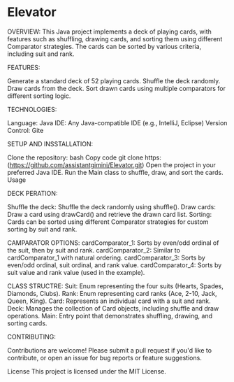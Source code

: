 # Elevator
OVERVIEW:
This Java project implements a deck of playing cards, with features such as shuffling, drawing cards, and sorting them using different Comparator strategies. The cards can be sorted by various criteria, including suit and rank.


FEATURES:

Generate a standard deck of 52 playing cards.
Shuffle the deck randomly.
Draw cards from the deck.
Sort drawn cards using multiple comparators for different sorting logic.


TECHNOLOGIES:

Language:
Java
IDE:
Any Java-compatible IDE (e.g., IntelliJ, Eclipse)
Version Control:
Gite 

SETUP AND INSSTALLATION:

Clone the repository:
bash
Copy code
git clone https:(https://github.com/assistantgimini/Elevator.git)
Open the project in your preferred Java IDE.
Run the Main class to shuffle, draw, and sort the cards.
Usage

DECK PERATION:

Shuffle the deck: Shuffle the deck randomly using shuffle().
Draw cards: Draw a card using drawCard() and retrieve the drawn card list.
Sorting: Cards can be sorted using different Comparator strategies for custom sorting by suit and rank.

CAMPARATOR OPTIONS:
cardComparator_1:
Sorts by even/odd ordinal of the suit, then by suit and rank.
cardComparator_2:
Similar to cardComparator_1 with natural ordering.
cardComparator_3:
Sorts by even/odd ordinal, suit ordinal, and rank value.
cardComparator_4:
Sorts by suit value and rank value (used in the example).

CLASS STRUCTRE:
Suit:
Enum representing the four suits (Hearts, Spades, Diamonds, Clubs).
Rank:
Enum representing card ranks (Ace, 2-10, Jack, Queen, King).
Card:
Represents an individual card with a suit and rank.
Deck:
Manages the collection of Card objects, including shuffle and draw operations.
Main:
Entry point that demonstrates shuffling, drawing, and sorting cards.

CONTRIBUTING:

Contributions are welcome! Please submit a pull request if you'd like to contribute, or open an issue for bug reports or feature suggestions.

License
This project is licensed under the MIT License.

